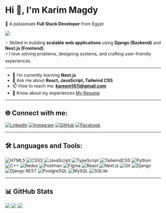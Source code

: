 # Hi 👋, I'm Karim Magdy
🚀 A passionate **Full Stack Developer** from Egypt  

![](https://komarev.com/ghpvc/?username=kareem333j&label=Profile%20views&color=blue&style=for-the-badge)

💡 Skilled in building **scalable web applications** using **Django (Backend)** and **Next.js (Frontend)**.  
⚡ I love solving problems, designing systems, and crafting user-friendly experiences.

---

- 🌱 I’m currently learning **Next.js**
- 💬 Ask me about **React, JavaScript, Tailwind CSS**
- 📫 How to reach me: **kareem147j@gmail.com**
- 📄 Know about my experiences [My Resume](https://drive.google.com/file/d/1QTqvGhOXYhtVvgf37qEkv78IINUWOrj7/view?usp=drive_link)

---

## 🌐 Connect with me:
[![LinkedIn](https://img.shields.io/badge/LinkedIn-0A66C2?style=for-the-badge&logo=linkedin&logoColor=white)](https://www.linkedin.com/in/karim-magdy-a01523278/)
[![Instagram](https://img.shields.io/badge/Instagram-E4405F?style=for-the-badge&logo=instagram&logoColor=white)](https://www.instagram.com/k2rim_magdy/?hl=en)
[![GitHub](https://img.shields.io/badge/GitHub-000000?style=for-the-badge&logo=github&logoColor=white)](https://github.com/kareem333j)
[![Facebook](https://img.shields.io/badge/Facebook-1877F2?style=for-the-badge&logo=facebook&logoColor=white)](https://www.facebook.com/karem.magdy1287s.el/)

---

## 🛠️ Languages and Tools:
![HTML5](https://img.shields.io/badge/HTML5-E34F26?style=for-the-badge&logo=html5&logoColor=white)
![CSS3](https://img.shields.io/badge/CSS3-1572B6?style=for-the-badge&logo=css3&logoColor=white)
![JavaScript](https://img.shields.io/badge/JavaScript-F7DF1E?style=for-the-badge&logo=javascript&logoColor=black)
![TypeScript](https://img.shields.io/badge/TypeScript-007ACC?style=for-the-badge&logo=typescript&logoColor=white)
![TailwindCSS](https://img.shields.io/badge/TailwindCSS-38B2AC?style=for-the-badge&logo=tailwind-css&logoColor=white)
![Python](https://img.shields.io/badge/Python-3776AB?style=for-the-badge&logo=python&logoColor=white)
![C++](https://img.shields.io/badge/C++-00599C?style=for-the-badge&logo=c%2B%2B&logoColor=white)
![Redux](https://img.shields.io/badge/Redux-764ABC?style=for-the-badge&logo=redux&logoColor=white)
![Postman](https://img.shields.io/badge/Postman-FF6C37?style=for-the-badge&logo=postman&logoColor=white)
![Figma](https://img.shields.io/badge/Figma-F24E1E?style=for-the-badge&logo=figma&logoColor=white)
![React](https://img.shields.io/badge/React-20232A?style=for-the-badge&logo=react&logoColor=61DAFB)
![Next.js](https://img.shields.io/badge/Next.js-000000?style=for-the-badge&logo=nextdotjs&logoColor=white)
![Git](https://img.shields.io/badge/Git-F05032?style=for-the-badge&logo=git&logoColor=white)
![Django](https://img.shields.io/badge/Django-092E20?style=for-the-badge&logo=django&logoColor=white)
![Django REST](https://img.shields.io/badge/Django%20REST-ff1709?style=for-the-badge&logo=django&logoColor=white)
![PostgreSQL](https://img.shields.io/badge/PostgreSQL-316192?style=for-the-badge&logo=postgresql&logoColor=white)
![MySQL](https://img.shields.io/badge/MySQL-4479A1?style=for-the-badge&logo=mysql&logoColor=white)
![SQLite](https://img.shields.io/badge/SQLite-003B57?style=for-the-badge&logo=sqlite&logoColor=white)

---
## 📊 GitHub Stats
![](https://github-readme-stats.vercel.app/api?username=kareem333j&show_icons=true&theme=radical&hide_border=false)
![](https://github-readme-stats.vercel.app/api/top-langs/?username=kareem333j&layout=compact&theme=radical&hide_border=false)
![](https://github-readme-streak-stats.herokuapp.com/?user=kareem333j&theme=radical&hide_border=false)

